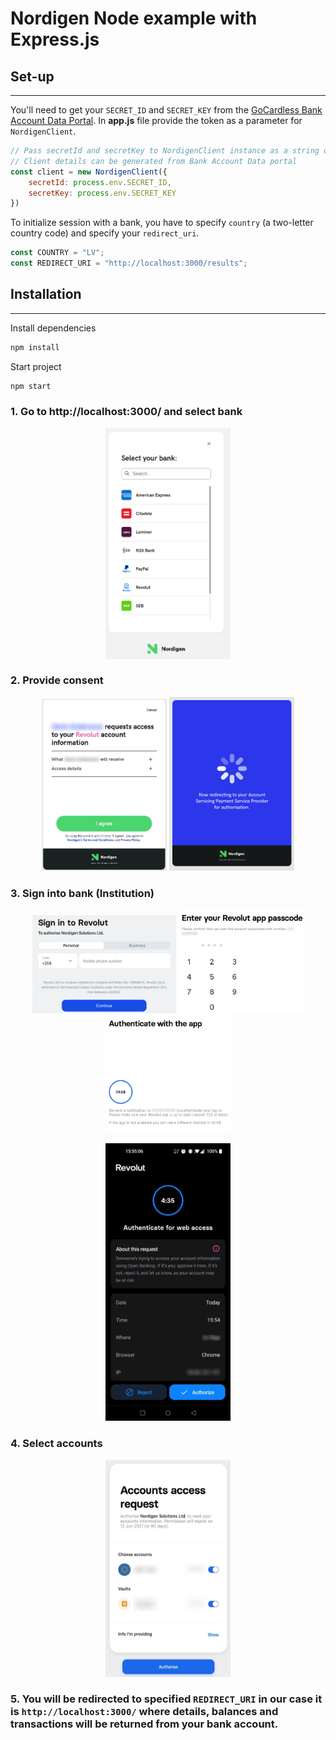 # Nordigen Node example with Express.js

## Set-up
---
You'll need to get your `SECRET_ID` and `SECRET_KEY` from the [GoCardless Bank Account Data Portal](https://bankaccountdata.gocardless.com/user-secrets/). 
In **app.js** file provide the token as a parameter for `NordigenClient`. 

```javascript
// Pass secretId and secretKey to NordigenClient instance as a string or load from .env file
// Client details can be generated from Bank Account Data portal 
const client = new NordigenClient({
    secretId: process.env.SECRET_ID,
    secretKey: process.env.SECRET_KEY
})
```

To initialize session with a bank, you have to specify `country` (a two-letter country code) and specify your `redirect_uri`.

```javascript
const COUNTRY = "LV";
const REDIRECT_URI = "http://localhost:3000/results";
```

## Installation
---
Install dependencies

```bash
npm install
```

Start project

```bash
npm start
```

### 1. Go to http://localhost:3000/ and select bank
<p align="center">
    <img align="center" src="./resources/_media/f_3_select_aspsp.png" width="200" />
</p>

### 2. Provide consent
<p align="center">
  <img src="./resources/_media/f_4_ng_agreement.jpg" width="200" />
  <img src="./resources/_media/f_4.1_ng_redirect.png" width="200" /> 
</p>

### 3. Sign into bank (Institution)
<p align="center">
  <img src="./resources/_media/f_5_aspsps_signin.png" width="230" />
  <img src="./resources/_media/f_5.1_aspsps_signin.jpg" width="200" /> 
  <img src="./resources/_media/f_5.2_aspsps_signin.jpg" width="200" /> 
</p>

<p align="center">
  <img src="./resources/_media/f_5.3_aspsp_auth.jpg" width="200" /> 
</p>

### 4. Select accounts
<p align="center">
  <img src="./resources/_media/f_6_aspsp_accs.jpg" width="200" />
</p>

### 5. You will be redirected to specified `REDIRECT_URI` in our case it is `http://localhost:3000/` where details, balances and transactions will be returned from your bank account.
